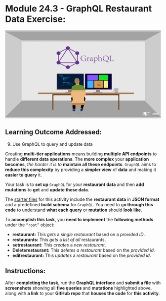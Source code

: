 # Module 24.3 - GraphQL Restaurant Data Exercise:

![GraphQL_Restaurant_Data_Exercise_01.png](Screen_Shots%2FGraphQL_Restaurant_Data_Exercise_01.png)

## Learning Outcome Addressed:

9. Use GraphQL to query and update data

Creating **multi-tier applications** means building **multiple API endpoints** to handle **different data operations**. The **more complex** your **application becomes**, *the harder it is to* **maintain all these endpoints**. `GraphQL` aims to **reduce this complexity** by providing a **simpler view** of **data** and making it **easier to query** it.

Your task is to **set up** `GraphQL` for your **restaurant data** and then **add mutations** to **get** and **update these data**.

The [starter files](/Starter_Files) for this activity include the **restaurant data** in **JSON format** and a predefined **build schema** for `GraphQL`. You need to g**o through this code** to understand **what each query** or **mutation** should **look like**.

To **accomplish this task**, you **need to implement** the **following methods** under the `“root”` object:

* **restaurant:** This *gets* a *single restaurant* based on a *provided ID*.
* **restaurants:** This *gets* a *list of all* restaurants.
* **setrestaurant:** This *creates* a *new restaurant*.
* **Deleterestaurant:** This *deletes a restaurant* based on the *provided id*.
* **editrestaurant:** This *updates* a *restaurant* based on the *provided id*.

## Instructions:

After **completing the task**, run the **GraphQL interface** and **submit a file** with **screenshots** showing all **five queries** and **mutations** highlighted above, along with **a link** to your **GitHub repo** that **houses the code** for **this activity**.